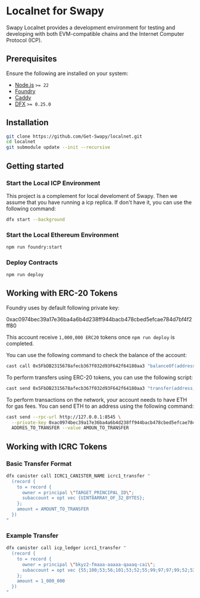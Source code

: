 # Localnet for Swapy

Swapy Localnet provides a development environment for testing and developing with both EVM-compatible chains and the Internet Computer Protocol (ICP).

## Prerequisites

Ensure the following are installed on your system:

- [Node.js](https://nodejs.org/en/) `>= 22`
- [Foundry](https://github.com/foundry-rs/foundry)
- [Caddy](https://caddyserver.com/docs/install#install)
- [DFX](https://internetcomputer.org/docs/current/developer-docs/build/install-upgrade-remove) `>= 0.25.0`

## Installation

```sh
git clone https://github.com/Get-Swapy/localnet.git
cd localnet
git submodule update --init --recursive
```

## Getting started

### Start the Local ICP Environment

This project is a complement for local develoment of Swapy. Then we assume that you have running a icp replica. If don't have it, you can use the following command:

```bash
dfx start --background
```

### Start the Local Ethereum Environment

```bash
npm run foundry:start
```

### Deploy Contracts

```bash
npm run deploy
```

## Working with ERC-20 Tokens

Foundry uses by default following private key:

0xac0974bec39a17e36ba4a6b4d238ff944bacb478cbed5efcae784d7bf4f2ff80

This account receive `1,000,000 ERC20` tokens once `npm run deploy` is completed.

You can use the following command to check the balance of the account:

```bash
cast call 0x5FbDB2315678afecb367f032d93F642f64180aa3 "balanceOf(address)(uint256)" 0xf39Fd6e51aad88F6F4ce6aB8827279cffFb92266 --rpc-url http://127.0.0.1:8545
```

To perform transfers using ERC-20 tokens, you can use the following script:

```bash
cast send 0x5FbDB2315678afecb367f032d93F642f64180aa3 "transfer(address,uint256)" ADDRES_TO_TRANSFER AMOUN_TO_TRANSFER --rpc-url http://127.0.0.1:8545 --private-key 0xac0974bec39a17e36ba4a6b4d238ff944bacb478cbed5efcae784d7bf4f2ff80
```

To perform transactions on the network, your account needs to have ETH for gas fees. You can send ETH to an address using the following command:

```bash
cast send --rpc-url http://127.0.0.1:8545 \
  --private-key 0xac0974bec39a17e36ba4a6b4d238ff944bacb478cbed5efcae784d7bf4f2ff80 \
  ADDRES_TO_TRANSFER --value AMOUN_TO_TRANSFER
```

## Working with ICRC Tokens

### Basic Transfer Format

```bash
dfx canister call ICRC1_CANISTER_NAME icrc1_transfer "
  (record {
    to = record {
      owner = principal \"TARGET_PRINCIPAL_ID\";
      subaccount = opt vec {UINT8ARRAY_OF_32_BYTES};
    };
    amount = AMOUNT_TO_TRANSFER
  })
"
```

### Example Transfer

```bash
dfx canister call icp_ledger icrc1_transfer "
  (record {
    to = record {
      owner = principal \"bkyz2-fmaaa-aaaaa-qaaaq-cai\";
      subaccount = opt vec {55;100;53;56;101;53;52;55;99;97;97;99;52;53;102;51;56;48;55;54;53;48;56;102;48;101;57;98;50;53;56;50};
    };
    amount = 1_000_000
  })
"
```
